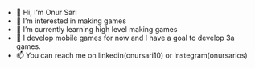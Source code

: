 - 👋 Hi, I’m Onur Sarı
- 👀 I’m interested in making games
- 🌱 I’m currently learning high level making games
- 💞️ I develop mobile games for now and I have a goal to develop 3a games.
- 📫 You can reach me on linkedin(onursari10) or instegram(onursarios) 

<!---
onursari10/onursari10 is a ✨ special ✨ repository because its `README.md` (this file) appears on your GitHub profile.
You can click the Preview link to take a look at your changes.
--->
